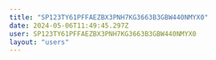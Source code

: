 ```yaml
---
title: "SP123TY61PFFAEZBX3PNH7KG3663B3GBW440NMYX0"
date: 2024-05-06T11:49:45.297Z
user: SP123TY61PFFAEZBX3PNH7KG3663B3GBW440NMYX0
layout: "users"
---
```

    